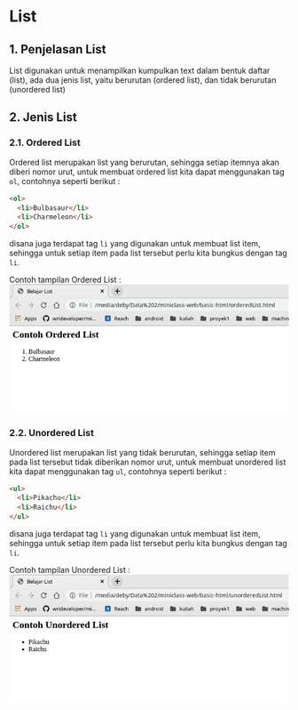 # List

## 1. Penjelasan List

List digunakan untuk menampilkan kumpulkan text dalam bentuk daftar (list), ada dua jenis list, yaitu berurutan (ordered list), dan tidak berurutan (unordered list)

## 2. Jenis List

### 2.1. Ordered List

Ordered list merupakan list yang berurutan, sehingga setiap itemnya akan diberi nomor urut, untuk membuat ordered list kita dapat menggunakan tag `ol`, contohnya seperti berikut :

```html
<ol>
  <li>Bulbasaur</li>
  <li>Charmeleon</li>
</ol>
```

disana juga terdapat tag `li` yang digunakan untuk membuat list item, sehingga untuk setiap item pada list tersebut perlu kita bungkus dengan tag `li`.

Contoh tampilan Ordered List :  
![ordered-list](orderedList.jpg)

### 2.2. Unordered List

Unordered list merupakan list yang tidak berurutan, sehingga setiap item pada list tersebut tidak diberikan nomor urut, untuk membuat unordered list kita dapat menggunakan tag `ul`, contohnya seperti berikut :

```html
<ul>
  <li>Pikachu</li>
  <li>Raichu</li>
</ul>
```

disana juga terdapat tag `li` yang digunakan untuk membuat list item, sehingga untuk setiap item pada list tersebut perlu kita bungkus dengan tag `li`.

Contoh tampilan Unordered List :  
![unordered-list](unorderedList.jpg)
